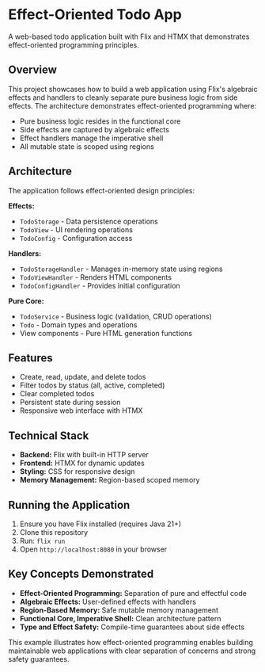 # Effect-Oriented Todo App

A web-based todo application built with Flix and HTMX that demonstrates effect-oriented programming principles.

## Overview

This project showcases how to build a web application using Flix's algebraic effects and handlers to cleanly separate pure business logic from side effects. The architecture demonstrates effect-oriented programming where:

- Pure business logic resides in the functional core
- Side effects are captured by algebraic effects
- Effect handlers manage the imperative shell
- All mutable state is scoped using regions

## Architecture

The application follows effect-oriented design principles:

**Effects:**
- `TodoStorage` - Data persistence operations
- `TodoView` - UI rendering operations  
- `TodoConfig` - Configuration access

**Handlers:**
- `TodoStorageHandler` - Manages in-memory state using regions
- `TodoViewHandler` - Renders HTML components
- `TodoConfigHandler` - Provides initial configuration

**Pure Core:**
- `TodoService` - Business logic (validation, CRUD operations)
- `Todo` - Domain types and operations
- View components - Pure HTML generation functions

## Features

- Create, read, update, and delete todos
- Filter todos by status (all, active, completed)
- Clear completed todos
- Persistent state during session
- Responsive web interface with HTMX

## Technical Stack

- **Backend:** Flix with built-in HTTP server
- **Frontend:** HTMX for dynamic updates
- **Styling:** CSS for responsive design
- **Memory Management:** Region-based scoped memory

## Running the Application

1. Ensure you have Flix installed (requires Java 21+)
2. Clone this repository
3. Run: `flix run`
4. Open `http://localhost:8080` in your browser

## Key Concepts Demonstrated

- **Effect-Oriented Programming:** Separation of pure and effectful code
- **Algebraic Effects:** User-defined effects with handlers
- **Region-Based Memory:** Safe mutable memory management
- **Functional Core, Imperative Shell:** Clean architecture pattern
- **Type and Effect Safety:** Compile-time guarantees about side effects

This example illustrates how effect-oriented programming enables building maintainable web applications with clear separation of concerns and strong safety guarantees.